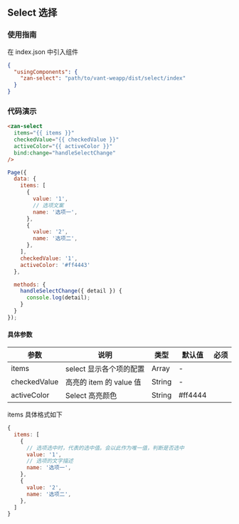 ## Select 选择

### 使用指南
在 index.json 中引入组件
```json
{
  "usingComponents": {
    "zan-select": "path/to/vant-weapp/dist/select/index"
  }
}
```

### 代码演示
```html
<zan-select
  items="{{ items }}"
  checkedValue="{{ checkedValue }}"
  activeColor="{{ activeColor }}"
  bind:change="handleSelectChange"
/>
```
```js
Page({
  data: {
    items: [
      {
        value: '1',
        // 选项文案
        name: '选项一',
      },
      {
        value: '2',
        name: '选项二',
      },
    ],
    checkedValue: '1',
    activeColor: '#ff4443'
  },

  methods: {
    handleSelectChange({ detail }) {
      console.log(detail);
    }
  }
});
```



#### 具体参数
| 参数       | 说明      | 类型       | 默认值       | 必须      |
|-----------|-----------|-----------|-------------|-------------|
| items | select 显示各个项的配置 | Array | - | |
| checkedValue | 高亮的 item 的 value 值 | String | - | |
| activeColor | Select 高亮颜色 | String | #ff4444 | |

items 具体格式如下
```js
{
  items: [
    {
      // 选项选中时，代表的选中值。会以此作为唯一值，判断是否选中
      value: '1',
      // 选项的文字描述
      name: '选项一',
    },
    {
      value: '2',
      name: '选项二',
    },
  ]
}
```

